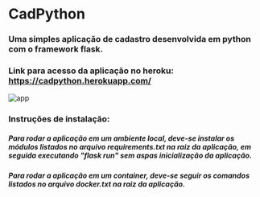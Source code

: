 # CadPython

### Uma simples aplicação de cadastro desenvolvida em python com o framework flask.

### Link para acesso da aplicação no heroku: https://cadpython.herokuapp.com/


![app](https://user-images.githubusercontent.com/46246718/144352957-be8a4080-a8fc-45c9-b5c6-c3273f133368.png)


### Instruções de instalação:
##### Para rodar a aplicação em um ambiente local, deve-se instalar os módulos listados no arquivo requirements.txt na raiz da aplicação, em seguida executando "flask run" sem aspas inicialização da aplicação.

##### Para rodar a aplicação em um container, deve-se seguir os comandos listados no arquivo docker.txt na raiz da aplicação.
